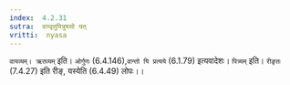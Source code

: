 ```yaml
---
index:  4.2.31
sutra:  वाय्वृतुपित्रुषसो यत्
vritti:  nyasa
---
```


`वायव्यम्। ऋतव्यम्` इति। `ओर्गुणः` (6.4.146),`वान्तो यि प्रत्यये` (6.1.79) इत्यवादेशः। `पित्र्यम्` इति। `रीङृतः` (7.4.27) इति रीङ्, यस्येति (6.4.49) लोपः।।

